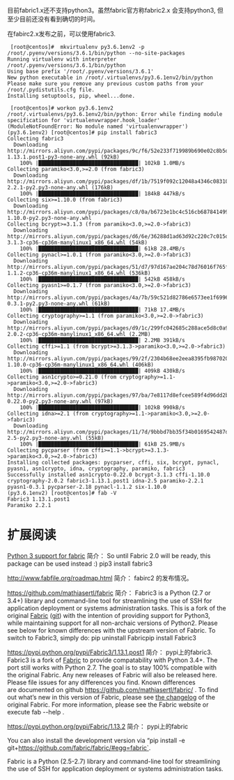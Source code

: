 目前fabric1.x还不支持python3。虽然fabric官方称fabric2.x 会支持python3, 但至少目前还没有看到确切的时间。

在fabirc2.x发布之前，可以使用fabric3.


```
 [root@centos]#  mkvirtualenv py3.6.1env2 -p /root/.pyenv/versions/3.6.1/bin/python --no-site-packages
Running virtualenv with interpreter /root/.pyenv/versions/3.6.1/bin/python
Using base prefix '/root/.pyenv/versions/3.6.1'
New python executable in /root/.virtualenvs/py3.6.1env2/bin/python
Please make sure you remove any previous custom paths from your /root/.pydistutils.cfg file.
Installing setuptools, pip, wheel...done.

 [root@centos]# workon py3.6.1env2
/root/.virtualenvs/py3.6.1env2/bin/python: Error while finding module specification for 'virtualenvwrapper.hook_loader' (ModuleNotFoundError: No module named 'virtualenvwrapper')
(py3.6.1env2) [root@centos]# pip install fabric3
Collecting fabric3
  Downloading http://mirrors.aliyun.com/pypi/packages/9c/f6/52e233f719989b690e02c8b5d6d83130ccae456d79434dd0e5aaac4d6832/Fabric3-1.13.1.post1-py3-none-any.whl (92kB)
    100% |████████████████████████████████| 102kB 1.0MB/s
Collecting paramiko<3.0,>=2.0 (from fabric3)
  Downloading http://mirrors.aliyun.com/pypi/packages/df/1b/7519f092c12048a4346c083101f9e6b8651fe455adc005f909c9cf83407b/paramiko-2.2.1-py2.py3-none-any.whl (176kB)
    100% |████████████████████████████████| 184kB 447kB/s
Collecting six>=1.10.0 (from fabric3)
  Downloading http://mirrors.aliyun.com/pypi/packages/c8/0a/b6723e1bc4c516cb687841499455a8505b44607ab535be01091c0f24f079/six-1.10.0-py2.py3-none-any.whl
Collecting bcrypt>=3.1.3 (from paramiko<3.0,>=2.0->fabric3)
  Downloading http://mirrors.aliyun.com/pypi/packages/d6/6e/36288d1ad63d92c220c7c015d046dc0c0f873d8fc349842007064f94d1a4/bcrypt-3.1.3-cp36-cp36m-manylinux1_x86_64.whl (54kB)
    100% |████████████████████████████████| 61kB 28.4MB/s
Collecting pynacl>=1.0.1 (from paramiko<3.0,>=2.0->fabric3)
  Downloading http://mirrors.aliyun.com/pypi/packages/51/d7/97d167ae204c78d76016f765f16d30309db1ea45b0ff4a9caeda2b355ffe/PyNaCl-1.1.2-cp36-cp36m-manylinux1_x86_64.whl (536kB)
    100% |████████████████████████████████| 542kB 458kB/s
Collecting pyasn1>=0.1.7 (from paramiko<3.0,>=2.0->fabric3)
  Downloading http://mirrors.aliyun.com/pypi/packages/4a/7b/59c521d82786e6573ee1f69965fc18f887f16af4d8f418ef0b2e55eede8d/pyasn1-0.3.1-py2.py3-none-any.whl (61kB)
    100% |████████████████████████████████| 71kB 17.4MB/s
Collecting cryptography>=1.1 (from paramiko<3.0,>=2.0->fabric3)
  Downloading http://mirrors.aliyun.com/pypi/packages/d9/1c/299fc042685c288ace5d8c0a98474ff8d2e0b95e747eb89be3f93571ef3a/cryptography-2.0.2-cp36-cp36m-manylinux1_x86_64.whl (2.2MB)
    100% |████████████████████████████████| 2.2MB 391kB/s
Collecting cffi>=1.1 (from bcrypt>=3.1.3->paramiko<3.0,>=2.0->fabric3)
  Downloading http://mirrors.aliyun.com/pypi/packages/99/2f/2304b68ee2eea8395fb98702077e667849b98b9037956fafbef65fd53e0b/cffi-1.10.0-cp36-cp36m-manylinux1_x86_64.whl (406kB)
    100% |████████████████████████████████| 409kB 430kB/s
Collecting asn1crypto>=0.21.0 (from cryptography>=1.1->paramiko<3.0,>=2.0->fabric3)
  Downloading http://mirrors.aliyun.com/pypi/packages/97/ba/7e8117d8efcee589f4d96dd2b2eb1d997f96d27d214cf2b7134ad8acf6ab/asn1crypto-0.22.0-py2.py3-none-any.whl (97kB)
    100% |████████████████████████████████| 102kB 990kB/s
Collecting idna>=2.1 (from cryptography>=1.1->paramiko<3.0,>=2.0->fabric3)
  Downloading http://mirrors.aliyun.com/pypi/packages/11/7d/9bbbd7bb35f34b0169542487d2a8859e44306bb2e6a4455d491800a5621f/idna-2.5-py2.py3-none-any.whl (55kB)
    100% |████████████████████████████████| 61kB 25.9MB/s
Collecting pycparser (from cffi>=1.1->bcrypt>=3.1.3->paramiko<3.0,>=2.0->fabric3)
Installing collected packages: pycparser, cffi, six, bcrypt, pynacl, pyasn1, asn1crypto, idna, cryptography, paramiko, fabric3
Successfully installed asn1crypto-0.22.0 bcrypt-3.1.3 cffi-1.10.0 cryptography-2.0.2 fabric3-1.13.1.post1 idna-2.5 paramiko-2.2.1 pyasn1-0.3.1 pycparser-2.18 pynacl-1.1.2 six-1.10.0
(py3.6.1env2) [root@centos]# fab -V
Fabric3 1.13.1.post1
Paramiko 2.2.1
```
扩展阅读
=======

[Python 3 support for fabric](https://stackoverflow.com/questions/18736274/python-3-support-for-fabric)
简介：
So until Fabric 2.0 will be ready, this package can be used instead :)
pip3 install fabric3

http://www.fabfile.org/roadmap.html
简介：
fabirc2 的发布情况。

https://github.com/mathiasertl/fabric
简介：
Fabric3 is a Python (2.7 or 3.4+) library and command-line tool for streamlining the use of SSH for application deployment or systems administration tasks. This is a fork of the original [Fabric](http://www.fabfile.org/) ([git](https://github.com/fabric/fabric)) with the intention of providing support for Python3, while maintaining support for all non-archaic versions of Python2. Please see below for known differences with the upstream version of Fabric. To switch to Fabric3, simply do:
pip uninstall Fabricpip install Fabric3


https://pypi.python.org/pypi/Fabric3/1.13.1.post1
简介：
pypi上的fabric3.
Fabric3 is a fork of [Fabric](http://fabfile.org/) to provide compatability with Python 3.4+. The port still works with Python 2.7.
The goal is to stay 100% compatible with the original Fabric. Any new releases of Fabric will also be released here. Please file issues for any differences you find. Known differences are documented on github <https://github.com/mathiasertl/fabric/>
.
To find out what’s new in this version of Fabric, please see [the changelog](http://fabfile.org/changelog.html) of the original Fabric.
For more information, please see the Fabric website or execute fab --help
.



https://pypi.python.org/pypi/Fabric/1.13.2
简介：
pypi上的fabric

You can also install the development version via “pip install -e git+https://github.com/fabric/fabric/#egg=fabric`.

Fabric is a Python (2.5-2.7) library and command-line tool for streamlining the use of SSH for application deployment or systems administration tasks.